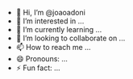 - 👋 Hi, I’m @joaoadoni
- 👀 I’m interested in ...
- 🌱 I’m currently learning ...
- 💞️ I’m looking to collaborate on ...
- 📫 How to reach me ...
- 😄 Pronouns: ...
- ⚡ Fun fact: ...

<!---
joaoadoni/joaoadoni is a ✨ special ✨ repository because its `README.md` (this file) appears on your GitHub profile.
You can click the Preview link to take a look at your changes.
--->

